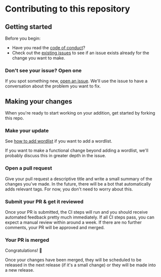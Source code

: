 # Contributing to this repository

## Getting started

Before you begin:

- Have you read the [code of conduct](.github/CODE_OF_CONDUCT.md)?
- Check out the [existing issues](https://github.com/kscarlett/humid/issues) to see if an issue exists already for the change you want to make.

### Don't see your issue? Open one

If you spot something new, [open an issue](https://github.com/kscarlett/humid/issues/new). We'll use the issue to have a conversation about the problem you want to fix.

## Making your changes

When you're ready to start working on your addition, get started by forking this repo.

### Make your update

See [how to add wordlist](../README.md#adding-word-lists) if you want to add a wordlist.

If you want to make a functional change beyond adding a wordlist, we'll probably discuss this in greater depth in the issue.

### Open a pull request

Give your pull request a descriptive title and write a small summary of the changes you've made. In the future, there will be a bot that automatically adds relevant tags. For now, you don't need to worry about this.

### Submit your PR & get it reviewed

Once your PR is submitted, the CI steps will run and you should receive automated feedback pretty much immediately. If all CI steps pass, you can expect a manual review within around a week. If there are no further comments, your PR will be approved and merged.

### Your PR is merged

Congratulations! :tada:

Once your changes have been merged, they will be scheduled to be released in the next release (if it's a small change) or they will be made into a new release.
